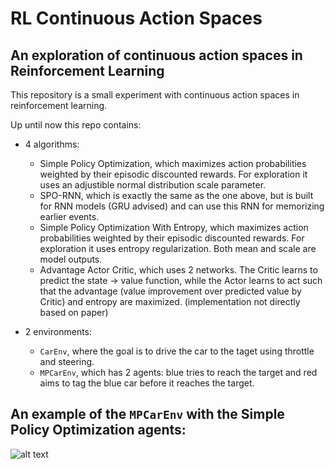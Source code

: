 # RL Continuous Action Spaces
## An exploration of continuous action spaces in Reinforcement Learning

This repository is a small experiment with continuous action spaces in reinforcement learning. 

Up until now this repo contains:
- 4 algorithms:
  - Simple Policy Optimization, which maximizes action probabilities weighted by their episodic discounted rewards. For exploration it uses an adjustible normal distribution scale parameter.
  - SPO-RNN, which is exactly the same as the one above, but is built for RNN models (GRU advised) and can use this RNN for memorizing earlier events.
  - Simple Policy Optimization With Entropy, which maximizes action probabilities weighted by their episodic discounted rewards. For exploration it uses entropy regularization. Both mean and scale are model outputs.
  - Advantage Actor Critic, which uses 2 networks. The Critic learns to predict the state -> value function, while the Actor learns to act such that the advantage (value improvement over predicted value by Critic) and entropy are maximized. (implementation not directly based on paper)

- 2 environments:
  - `CarEnv`, where the goal is to drive the car to the taget using throttle and steering.
  - `MPCarEnv`, which has 2 agents: blue tries to reach the target and red aims to tag the blue car before it reaches the target.
  
  
## An example of the `MPCarEnv` with the Simple Policy Optimization agents:
![alt text](https://github.com/Gerryflap/RL_continuous_action_spaces/blob/master/MPCarEnv.gif?raw=true "MPCarEnv")

